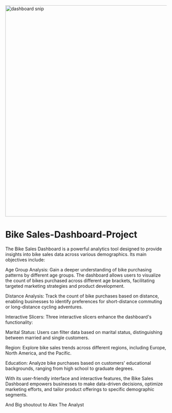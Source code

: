 <img width="659" alt="dashboard snip" src="https://github.com/samdreal/Excel-Dashboard-Project/assets/68226718/681122f7-43a5-448e-a059-e306e0fb25ee">










# Bike Sales-Dashboard-Project
The Bike Sales Dashboard is a powerful analytics tool designed to provide insights into bike sales data across various demographics. Its main objectives include:

Age Group Analysis: Gain a deeper understanding of bike purchasing patterns by different age groups. The dashboard allows users to visualize the count of bikes purchased across different age brackets, facilitating targeted marketing strategies and product development.

Distance Analysis: Track the count of bike purchases based on distance, enabling businesses to identify preferences for short-distance commuting or long-distance cycling adventures.

Interactive Slicers: Three interactive slicers enhance the dashboard's functionality:

Marital Status: Users can filter data based on marital status, distinguishing between married and single customers.

Region: Explore bike sales trends across different regions, including Europe, North America, and the Pacific.

Education: Analyze bike purchases based on customers' educational backgrounds, ranging from high school to graduate degrees.


With its user-friendly interface and interactive features, the Bike Sales Dashboard empowers businesses to make data-driven decisions, optimize marketing efforts, and tailor product offerings to specific demographic segments.

And Big shoutout to Alex The Analyst

